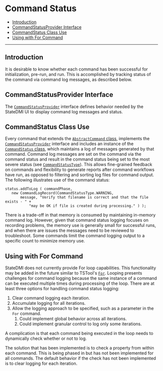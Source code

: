 # Command Status #

*   [Introduction](#introduction)
*   [CommandStatusProvider Interface](#commandstatusprovider-interface)
*   [CommandStatus Class Use](#commandstatus-class-use)
*   [Using with For Command](#using-with-for-command)

---------

## Introduction ##

It is desirable to know whether each command has been successful for initialization, pre-run, and run.
This is accomplished by tracking status of the command via command log messages,
as described below.

## CommandStatusProvider Interface ##

The [`CommandStatusProvider`](https://github.com/OpenCDSS/cdss-lib-common-java/blob/master/src/RTi/Util/IO/CommandStatusProvider.java)
interface defines behavior needed by the StateDMI UI to display command log messages and status.

## CommandStatus Class Use ##

Every command that extends the
[`AbstractCommand` class](https://github.com/OpenCDSS/cdss-lib-common-java/blob/master/src/RTi/Util/IO/AbstractCommand.java),
implements the
[`CommandStatusProvider`](https://github.com/OpenCDSS/cdss-lib-common-java/blob/master/src/RTi/Util/IO/CommandStatusProvider.java)
interface and includes an instance of the
[`CommandStatus` class](https://github.com/OpenCDSS/cdss-lib-common-java/blob/master/src/RTi/Util/IO/CommandStatus.java),
which maintains a log of messages generated by that command.
Command log messages are set on the command via the command status and result in the command
status being set to the most severe status
(see [`CommandStatusType`](https://github.com/OpenCDSS/cdss-lib-common-java/blob/master/src/RTi/Util/IO/CommandStatusType.java)).
This allows fine-grained feedback on commands and flexibility
to generate reports after command workflows have run,
as opposed to filtering and sorting log files for command output.  The following illustrates use of the command status:

```
status.addToLog ( commandPhase,
   new CommandLogRecord(CommandStatusType.WARNING,
       message, "Verify that filename is correct and that the file exists - " +
           "may be OK if file is created during processing." ) );
```

There is a trade-off in that memory is consumed by maintaining in-memory command log.
However, given that command status logging focuses on recording problems,
the memory use is generally small for successful runs,
and when there are issues the messages need to be reviewed to troubleshoot.
Some commands limit the command logging output to a specific count to minimize memory use.

## Using with For Command ##

StateDMI does not currently provide For loop capabilities.
This functionality may be added in the future similar to TSTool's
[`For`](https://opencdss.state.co.us/tstool/latest/doc-user/command-ref/For/For/).
Looping presents challenges for command logging because
the same instance of a command can be executed multiple times during processing of the loop.
There are at least three options for handling command status logging:

1.  Clear command logging each iteration.
2.  Accumulate logging for all iterations.
3.  Allow the logging approach to be specified, such as a parameter in the `For` command.
    1.  Could implement global behavior across all iterations.
    2.  Could implement granular control to log only some iterations.

A complication is that each command being executed in the loop needs to dynamically check whether or not to log.

The solution that has been implemented is to check a property from within each command.
This is being phased in but has not been implemented for all commands.
The default behavior if the check has not been implemented is to clear logging for each iteration.
